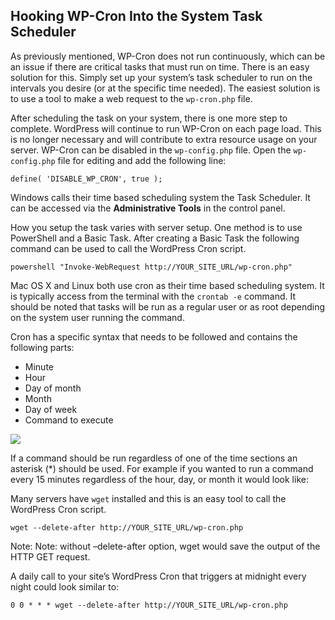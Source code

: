 Hooking WP-Cron Into the System Task Scheduler
----------------------------------------------

As previously mentioned, WP-Cron does not run continuously, which can be an issue if there are critical tasks that must run on time. There is an easy solution for this. Simply set up your system’s task scheduler to run on the intervals you desire (or at the specific time needed). The easiest solution is to use a tool to make a web request to the `wp-cron.php` file.

After scheduling the task on your system, there is one more step to complete. WordPress will continue to run WP-Cron on each page load. This is no longer necessary and will contribute to extra resource usage on your server. WP-Cron can be disabled in the `wp-config.php` file. Open the `wp-config.php` file for editing and add the following line:

    define( 'DISABLE_WP_CRON', true );

Windows calls their time based scheduling system the Task Scheduler. It can be accessed via the **Administrative Tools** in the control panel.

How you setup the task varies with server setup. One method is to use PowerShell and a Basic Task. After creating a Basic Task the following command can be used to call the WordPress Cron script.

    powershell "Invoke-WebRequest http://YOUR_SITE_URL/wp-cron.php"

Mac OS X and Linux both use cron as their time based scheduling system. It is typically access from the terminal with the `crontab -e` command. It should be noted that tasks will be run as a regular user or as root depending on the system user running the command.

Cron has a specific syntax that needs to be followed and contains the following parts:

*   Minute
*   Hour
*   Day of month
*   Month
*   Day of week
*   Command to execute

![](https://i3.wp.com/developer.wordpress.org/files/2014/10/plugin-wp-cron-cron-scheduling.png)

If a command should be run regardless of one of the time sections an asterisk (\*) should be used. For example if you wanted to run a command every 15 minutes regardless of the hour, day, or month it would look like:

Many servers have `wget` installed and this is an easy tool to call the WordPress Cron script.

    wget --delete-after http://YOUR_SITE_URL/wp-cron.php

Note: Note: without –delete-after option, wget would save the output of the HTTP GET request.

A daily call to your site’s WordPress Cron that triggers at midnight every night could look similar to:

    0 0 * * * wget --delete-after http://YOUR_SITE_URL/wp-cron.php
